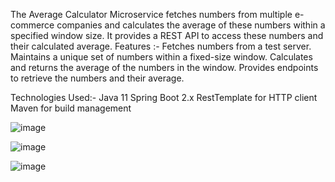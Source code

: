 The Average Calculator Microservice fetches numbers from multiple e-commerce companies and calculates the average of these numbers within a specified window size. It provides a REST API to access these numbers and their calculated average.
Features :-
Fetches numbers from a test server.
Maintains a unique set of numbers within a fixed-size window.
Calculates and returns the average of the numbers in the window.
Provides endpoints to retrieve the numbers and their average.

Technologies Used:-
Java 11
Spring Boot 2.x
RestTemplate for HTTP client
Maven for build management

![image](https://github.com/ankitsharmah/01520807722/assets/132656164/06629df8-2bb3-48de-88b8-bfd5abbc1ed5)

![image](https://github.com/ankitsharmah/01520807722/assets/132656164/8c5f43fd-5e37-414a-a116-dd5874f26d9a)

![image](https://github.com/ankitsharmah/01520807722/assets/132656164/ff0ec283-9adc-426f-930d-2ba681c1dc83)
